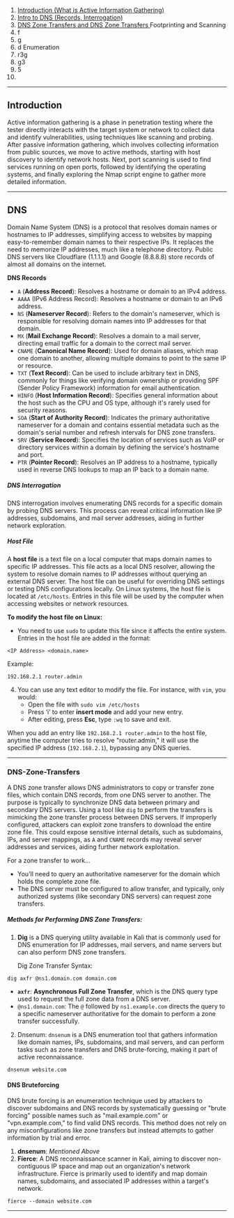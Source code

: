
1. [Introduction (What is Active Information Gathering)](c.%20Active%20Information%20Gathering.md#introduction)
2. [Intro to DNS (Records, Interrogation)](c.%20Active%20Information%20Gathering.md#dns)
3. [DNS Zone Transfers and DNS Zone Transfers ](c.%20Active%20Information%20Gathering.md#dns-zone-transfers)
Footprinting and Scanning
4. f
5. g
6. d
Enumeration
7. r3g
8. g3
9. 5
10. 


---
## Introduction

Active information gathering is a phase in penetration testing where the tester directly interacts with the target system or network to collect data and identify vulnerabilities, using techniques like scanning and probing. After passive information gathering, which involves collecting information from public sources, we move to active methods, starting with host discovery to identify network hosts. Next, port scanning is used to find services running on open ports, followed by identifying the operating systems, and finally exploring the Nmap script engine to gather more detailed information.

---
## DNS

Domain Name System (DNS)  is a protocol that resolves domain names or hostnames to IP addresses, simplifying access to websites by mapping easy-to-remember domain names to their respective IPs. It replaces the need to memorize IP addresses, much like a telephone directory. Public DNS servers like Cloudflare (1.1.1.1) and Google (8.8.8.8) store records of almost all domains on the internet.

**DNS Records**
- `A` (**Address Record**): Resolves a hostname or domain to an IPv4 address.
- `AAAA` (IPv6 Address Record): Resolves a hostname or domain to an IPv6 address.
- `NS` (**Nameserver Record**): Refers to the domain's nameserver, which is responsible for resolving domain names into IP addresses for that domain.
- `MX` (**Mail Exchange Record**): Resolves a domain to a mail server, directing email traffic for a domain to the correct mail server.
- `CNAME` (**Canonical Name Record**): Used for domain aliases, which map one domain to another, allowing multiple domains to point to the same IP or resource.
- `TXT` (**Text Record**): Can be used to include arbitrary text in DNS, commonly for things like verifying domain ownership or providing SPF (Sender Policy Framework) information for email authentication.
- `HINFO` (**Host Information Record**): Specifies general information about the host such as the CPU and OS type, although it's rarely used for security reasons.
- `SOA` (**Start of Authority Record**): Indicates the primary authoritative nameserver for a domain and contains essential metadata such as the domain's serial number and refresh intervals for DNS zone transfers.
- `SRV` (**Service Record**): Specifies the location of services such as VoIP or directory services within a domain by defining the service's hostname and port.
- `PTR` (**Pointer Record**): Resolves an IP address to a hostname, typically used in reverse DNS lookups to map an IP back to a domain name.
##### DNS Interrogation

DNS interrogation involves enumerating DNS records for a specific domain by probing DNS servers. This process can reveal critical information like IP addresses, subdomains, and mail server addresses, aiding in further network exploration.
##### Host File

A **host file** is a  text file on a local computer that maps domain names to specific IP addresses. This file acts as a local DNS resolver, allowing the system to resolve domain names to IP addresses without querying an external DNS server. The host file can be  useful for overriding DNS settings or testing DNS configurations locally. On Linux systems, the host file is located at `/etc/hosts`. Entries in this file will be used by the computer when accessing websites or network resources.

**To modify the host file on Linux:**
- You need to use `sudo` to update this file since it affects the entire system. Entries in the host file are added in the format:
    
```
<IP Address> <domain.name>
```

Example:

```
192.168.2.1 router.admin
```

4. You can use any text editor to modify the file. For instance, with `vim`, you would:
    - Open the file with `sudo vim /etc/hosts`
    - Press ‘i’ to enter **insert mode** and add your new entry.
    - After editing, press **Esc**, type `:wq` to save and exit.

When you add an entry like `192.168.2.1 router.admin` to the host file, anytime the computer tries to resolve "router.admin," it will use the specified IP address (`192.168.2.1`), bypassing any DNS queries.

---
### DNS-Zone-Transfers

A DNS zone transfer allows DNS administrators to copy or transfer zone files, which contain DNS records, from one DNS server to another. The purpose is typically to synchronize DNS data between primary and secondary DNS servers. Using a tool like `dig` to perform the transfers is mimicking the zone transfer process between DNS servers.  If improperly configured, attackers can exploit zone transfers to download the entire zone file. This could expose sensitive internal details, such as subdomains, IPs, and server mappings, as `A` and `CNAME` records may reveal server addresses and services, aiding further network exploitation.  

For a zone transfer to work...
- You'll need to query an authoritative nameserver for the domain which holds the complete zone file. 
- The DNS server must be configured to allow transfer, and typically, only authorized systems (like secondary DNS servers) can request zone transfers.
##### Methods for Performing DNS Zone Transfers:

1. **Dig** is a DNS querying utility available in Kali that is commonly used for DNS enumeration for IP addresses, mail servers, and name servers but can also perform DNS zone transfers.

	Dig Zone Transfer Syntax:

```
dig axfr @ns1.domain.com domain.com
```

- **`axfr`**: **Asynchronous Full Zone Transfer**, which is the DNS query type used to request the full zone data from a DNS server. 
- ```@ns1.domain.com```: The `@` followed by `ns1.example.com` directs the query to a specific nameserver authoritative for the domain  to perform a zone transfer successfully.

2. Dnsenum: ```dnsenum``` is a DNS enumeration tool that gathers information like domain names, IPs, subdomains, and mail servers, and can perform tasks such as zone transfers and DNS brute-forcing, making it part of active reconnaissance.

```
dnsenum website.com
```
#### DNS Bruteforcing

DNS brute forcing is an enumeration technique used by attackers to discover subdomains and DNS records by systematically guessing or "brute forcing" possible names such as "mail.example.com" or "vpn.example.com," to find valid DNS records. This method does not rely on any misconfigurations like zone transfers but instead attempts to gather information by trial and error.

1. **dnsenum**: *Mentioned Above*
2. **Fierce**: A DNS reconnaissance scanner in Kali, aiming to discover non-contiguous IP space and map out an organization's network infrastructure. Fierce is primarily used to identify and map domain names, subdomains, and associated IP addresses within a target's network.

```
fierce --domain website.com
```

---


